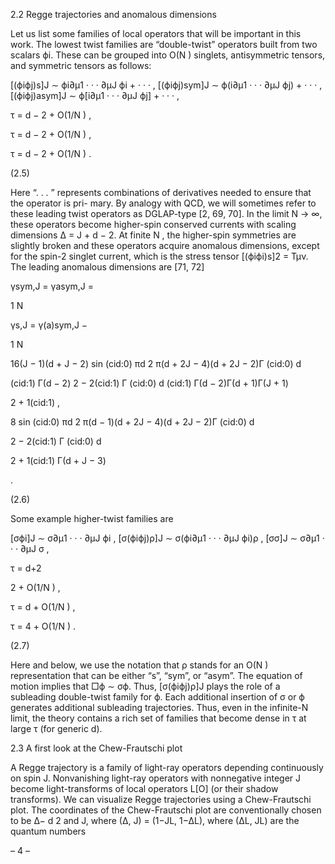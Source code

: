 2.2 Regge trajectories and anomalous dimensions

Let us list some families of local operators that will be important in this work. The lowest
twist families are “double-twist” operators built from two scalars ϕi. These can be grouped
into O(N ) singlets, antisymmetric tensors, and symmetric tensors as follows:

[(ϕiϕj)s]J ∼ ϕi∂µ1 · · · ∂µJ ϕi + · · · ,
[(ϕiϕj)sym]J ∼ ϕ(i∂µ1 · · · ∂µJ ϕj) + · · · ,
[(ϕiϕj)asym]J ∼ ϕ[i∂µ1 · · · ∂µJ ϕj] + · · · ,

τ = d − 2 + O(1/N ) ,

τ = d − 2 + O(1/N ) ,

τ = d − 2 + O(1/N ) .

(2.5)

Here “. . . ” represents combinations of derivatives needed to ensure that the operator is pri-
mary. By analogy with QCD, we will sometimes refer to these leading twist operators as
DGLAP-type [2, 69, 70]. In the limit N → ∞, these operators become higher-spin conserved
currents with scaling dimensions ∆ = J + d − 2. At finite N , the higher-spin symmetries
are slightly broken and these operators acquire anomalous dimensions, except for the spin-2
singlet current, which is the stress tensor [(ϕiϕi)s]2 = Tµν. The leading anomalous dimensions
are [71, 72]

γsym,J = γasym,J =

1
N

γs,J = γ(a)sym,J −

1
N

16(J − 1)(d + J − 2) sin (cid:0) πd
2
π(d + 2J − 4)(d + 2J − 2)Γ (cid:0) d

(cid:1) Γ(d − 2)
2 − 2(cid:1) Γ (cid:0) d
(cid:1) Γ(d − 2)Γ(d + 1)Γ(J + 1)

2 + 1(cid:1) ,

8 sin (cid:0) πd
2
π(d − 1)(d + 2J − 4)(d + 2J − 2)Γ (cid:0) d

2 − 2(cid:1) Γ (cid:0) d

2 + 1(cid:1) Γ(d + J − 3)

.

(2.6)

Some example higher-twist families are

[σϕi]J ∼ σ∂µ1 · · · ∂µJ ϕi ,
[σ(ϕiϕj)ρ]J ∼ σ(ϕi∂µ1 · · · ∂µJ ϕi)ρ ,
[σσ]J ∼ σ∂µ1 · · · ∂µJ σ ,

τ = d+2

2 + O(1/N ) ,

τ = d + O(1/N ) ,

τ = 4 + O(1/N ) .

(2.7)

Here and below, we use the notation that ρ stands for an O(N ) representation that can
be either “s”, “sym”, or “asym”. The equation of motion implies that □ϕ ∼ σϕ. Thus,
[σ(ϕiϕj)ρ]J plays the role of a subleading double-twist family for ϕ. Each additional insertion
of σ or ϕ generates additional subleading trajectories. Thus, even in the infinite-N limit, the
theory contains a rich set of families that become dense in τ at large τ (for generic d).

2.3 A first look at the Chew-Frautschi plot

A Regge trajectory is a family of light-ray operators depending continuously on spin J.
Nonvanishing light-ray operators with nonnegative integer J become light-transforms of local
operators L[O] (or their shadow transforms). We can visualize Regge trajectories using a
Chew-Frautschi plot. The coordinates of the Chew-Frautschi plot are conventionally chosen
to be ∆− d
2 and J, where (∆, J) = (1−JL, 1−∆L), where (∆L, JL) are the quantum numbers

– 4 –

